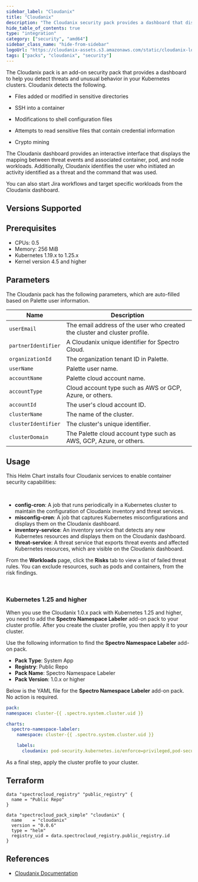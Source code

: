 ```yaml
---
sidebar_label: "Cloudanix"
title: "Cloudanix"
description: "The Cloudanix security pack provides a dashboard that displays threats and unusual behavior in Kubernetes containers in Palette"
hide_table_of_contents: true
type: "integration"
category: ["security", "amd64"]
sidebar_class_name: "hide-from-sidebar"
logoUrl: "https://cloudanix-assets.s3.amazonaws.com/static/cloudanix-logo-p.png"
tags: ["packs", "cloudanix", "security"]
---
```


The Cloudanix pack is an add-on security pack that provides a dashboard to help you detect threats and unusual behavior in your Kubernetes clusters. Cloudanix detects the following.

- Files added or modified in sensitive directories

- SSH into a container

- Modifications to shell configuration files

- Attempts to read sensitive files that contain credential information

- Crypto mining

The Cloudanix dashboard provides an interactive interface that displays the mapping between threat events and associated container, pod, and node workloads. Additionally, Cloudanix identifies the user who initiated an activity identified as a threat and the command that was used.

You can also start Jira workflows and target specific workloads from the Cloudanix dashboard.

## Versions Supported

<Tabs queryString="versions">

<TabItem label="1.0.x" value="1.0.x">

## Prerequisites

- CPUs: 0.5
- Memory: 256 MiB
- Kubernetes 1.19.x to 1.25.x
- Kernel version 4.5 and higher

## Parameters

The Cloudanix pack has the following parameters, which are auto-filled based on Palette user information.

| Name                | Description                                                                |
| ------------------- | -------------------------------------------------------------------------- |
| `userEmail`         | The email address of the user who created the cluster and cluster profile. |
| `partnerIdentifier` | A Cloudanix unique identifier for Spectro Cloud.                           |
| `organizationId`    | The organization tenant ID in Palette.                                     |
| `userName`          | Palette user name.                                                         |
| `accountName`       | Palette cloud account name.                                                |
| `accountType`       | Cloud account type such as AWS or GCP, Azure, or others.                   |
| `accountId`         | The user's cloud account ID.                                               |
| `clusterName`       | The name of the cluster.                                                   |
| `clusterIdentifier` | The cluster's unique identifier.                                           |
| `clusterDomain`     | The Palette cloud account type such as AWS, GCP, Azure, or others.         |

## Usage

This Helm Chart installs four Cloudanix services to enable container security capabilities:

<br/>

- **config-cron**: A job that runs periodically in a Kubernetes cluster to maintain the configuration of Cloudanix inventory and threat services.
- **misconfig-cron**: A job that captures Kubernetes misconfigurations and displays them on the Cloudanix dashboard.
- **inventory-service**: An inventory service that detects any new Kubernetes resources and displays them on the Cloudanix dashboard.
- **threat-service**: A threat service that exports threat events and affected Kubernetes resources, which are visible on the Cloudanix dashboard.

From the **Workloads** page, click the **Risks** tab to view a list of failed threat rules. You can exclude resources, such as pods and containers, from the risk findings.

<br />

### Kubernetes 1.25 and higher

When you use the Cloudanix 1.0.x pack with Kubernetes 1.25 and higher, you need to add the **Spectro Namespace Labeler** add-on pack to your cluster profile. After you create the cluster profile, you then apply it to your cluster.

Use the following information to find the **Spectro Namespace Labeler** add-on pack.

- **Pack Type**: System App
- **Registry**: Public Repo
- **Pack Name**: Spectro Namespace Labeler
- **Pack Version**: 1.0.x or higher

Below is the YAML file for the **Spectro Namespace Labeler** add-on pack. No action is required.
<br />

```yaml
pack:
namespace: cluster-{{ .spectro.system.cluster.uid }}

charts:
  spectro-namespace-labeler:
    namespace: cluster-{{ .spectro.system.cluster.uid }}

    labels:
      cloudanix: pod-security.kubernetes.io/enforce=privileged,pod-security.kubernetes.io/enforce-version=v1.26
```

As a final step, apply the cluster profile to your cluster.

</TabItem>
</Tabs>

## Terraform

```hcl
data "spectrocloud_registry" "public_registry" {
  name = "Public Repo"
}

data "spectrocloud_pack_simple" "cloudanix" {
  name    = "cloudanix"
  version = "0.0.6"
  type = "helm"
  registry_uid = data.spectrocloud_registry.public_registry.id
}
```

## References

- [Cloudanix Documentation](https://docs.cloudanix.com/introduction)
